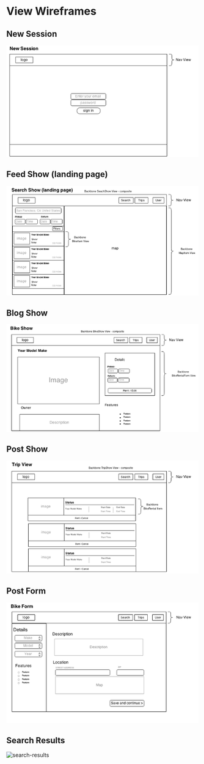# View Wireframes

## New Session
![new-session]

## Feed Show (landing page)
![feed-show]

## Blog Show
![blog-show]

## Post Show
![post-show]

## Post Form
![post-form]

## Search Results
![search-results]

[new-session]: ./wireframes/new_session.png
[feed-show]: ./wireframes/search_show.png
[blog-show]: ./wireframes/bike_show.png
[post-show]: ./wireframes/trip_show.png
[post-form]: ./wireframes/bike_form.png
[search-results]: ./wireframes/search_results.png
